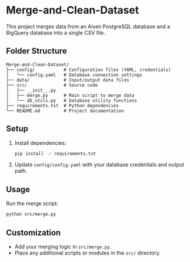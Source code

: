 # Merge-and-Clean-Dataset

This project merges data from an Aiven PostgreSQL database and a BigQuery database into a single CSV file.

## Folder Structure

```
Merge-and-Clean-Dataset/
├── config/           # Configuration files (YAML, credentials)
│   └── config.yaml   # Database connection settings
├── data/             # Input/output data files
├── src/              # Source code
│   ├── __init__.py
│   ├── merge.py      # Main script to merge data
│   └── db_utils.py   # Database utility functions
├── requirements.txt  # Python dependencies
└── README.md         # Project documentation
```

## Setup
1. Install dependencies:
   ```bash
   pip install -r requirements.txt
   ```
2. Update `config/config.yaml` with your database credentials and output path.

## Usage
Run the merge script:
```bash
python src/merge.py
```

## Customization
- Add your merging logic in `src/merge.py`.
- Place any additional scripts or modules in the `src/` directory.
